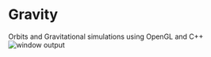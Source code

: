 # Gravity
Orbits and Gravitational simulations using OpenGL and C++
<img src="https://raw.githubusercontent.com/AlKiam/Insight3D/master/image/image-2.png" alt="window output"/>
